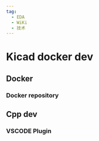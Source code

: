 ```yaml
---
tag:
  - EDA
  - WiKi
  - 技术
---
```


# Kicad docker dev

## Docker

### Docker repository

## Cpp dev

### VSCODE Plugin
